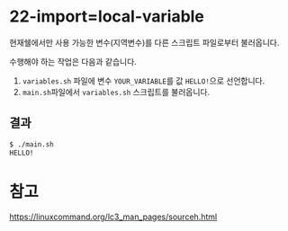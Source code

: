 # 22-import=local-variable

현재쉘에서만 사용 가능한 변수(지역변수)를 다른 스크립트 파일로부터 불러옵니다.

수행해야 하는 작업은 다음과 같습니다.

1. `variables.sh` 파일에 변수 `YOUR_VARIABLE`를 값 `HELLO!`으로 선언합니다.
2. `main.sh`파일에서 `variables.sh` 스크립트를 불러옵니다.

## 결과
```bash
$ ./main.sh
HELLO!
```

# 참고

https://linuxcommand.org/lc3_man_pages/sourceh.html